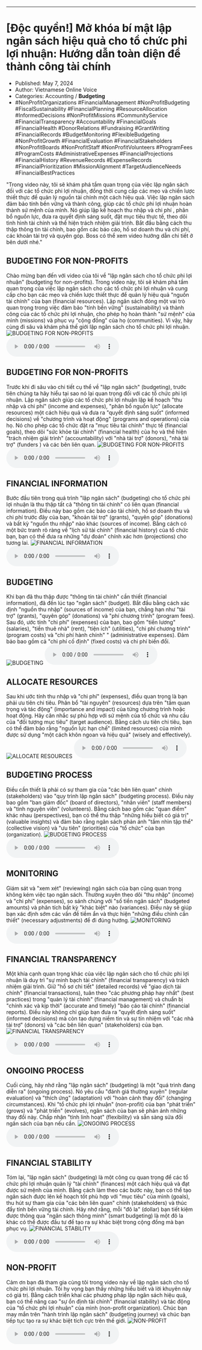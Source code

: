 
---

# \[Độc quyền!\] Mở khóa bí mật lập ngân sách hiệu quả cho tổ chức phi lợi nhuận: Hướng dẫn toàn diện để thành công tài chính

- Published: May 7, 2024
- Author: Vietnamese Online Voice
- Categories: Accounting / **Budgeting**
- #NonProfitOrganizations #FinancialManagement #NonProfitBudgeting #FiscalSustainability #FinancialPlanning #ResourceAllocation #InformedDecisions #NonProfitMissions #CommunityService #FinancialTransparency #Accountability #FinancialGoals #FinancialHealth #DonorRelations #Fundraising #GrantWriting #FinancialRecords #BudgetMonitoring #FlexibleBudgeting #NonProfitGrowth #FinancialEvaluation #FinancialStakeholders #NonProfitBoards #NonProfitStaff #NonProfitVolunteers #ProgramFees #ProgramCosts #AdministrativeExpenses #FinancialProjections #FinancialHistory #RevenueRecords #ExpenseRecords #FinancialPrioritization #MissionAlignment #TargetAudienceNeeds #FinancialBestPractices

"Trong video này, tôi sẽ khám phá tầm quan trọng của việc lập ngân sách đối với các tổ chức phi lợi nhuận, đồng thời cung cấp các mẹo và chiến lược thiết thực để quản lý nguồn tài chính một cách hiệu quả. Việc lập ngân sách đảm bảo tính bền vững và thành công, giúp các tổ chức phi lợi nhuận hoàn thành sứ mệnh của mình. Nó giúp lập kế hoạch thu nhập và chi phí , phân bổ nguồn lực, đưa ra quyết định sáng suốt, đặt mục tiêu thực tế, theo dõi tình hình tài chính và thể hiện trách nhiệm giải trình. Bắt đầu bằng cách thu thập thông tin tài chính, bao gồm các báo cáo, hồ sơ doanh thu và chi phí, các khoản tài trợ và quyên góp. Boss có thể xem video hướng dẫn chi tiết ở bên dưới nhé."


## BUDGETING FOR NON-PROFITS

Chào mừng bạn đến với video của tôi về "lập ngân sách cho tổ chức phi lợi nhuận" (budgeting for non-profits). Trong video này, tôi sẽ khám phá tầm quan trọng của việc lập ngân sách cho các tổ chức phi lợi nhuận và cung cấp cho bạn các mẹo và chiến lược thiết thực để quản lý hiệu quả "nguồn tài chính" của bạn (financial resources). Lập ngân sách đóng một vai trò quan trọng trong việc đảm bảo "tính bền vững" (sustainability) và thành công của các tổ chức phi lợi nhuận, cho phép họ hoàn thành "sứ mệnh" của mình (missions) và phục vụ "cộng đồng" của họ (communities). Vì vậy, hãy cùng đi sâu và khám phá thế giới lập ngân sách cho tổ chức phi lợi nhuận.
![BUDGETING FOR NON-PROFITS](https://http-archiver-apis-production-80.schnworks.com/storage/images/transitions/2024-05-07/transition--9074118545-Montserrat-Medium-880E4F.jpg)
<audio controls>
    <source src="https://http-archiver-apis-production-80.schnworks.com/storage/storage/audio/file-43361214849.mp3" type="audio/mpeg">
</audio>



## BUDGETING FOR NON-PROFITS

Trước khi đi sâu vào chi tiết cụ thể về "lập ngân sách" (budgeting), trước tiên chúng ta hãy hiểu tại sao nó lại quan trọng đối với các tổ chức phi lợi nhuận. Lập ngân sách giúp các tổ chức phi lợi nhuận lập kế hoạch "thu nhập và chi phí" (income and expenses), "phân bổ nguồn lực" (allocate resources) một cách hiệu quả và đưa ra "quyết định sáng suốt" (informed decisions) về "chương trình và hoạt động" (programs and operations) của họ. Nó cho phép các tổ chức đặt ra "mục tiêu tài chính" thực tế (financial goals), theo dõi "sức khỏe tài chính" (financial health) của họ và thể hiện "trách nhiệm giải trình" (accountability) với "nhà tài trợ" (donors), "nhà tài trợ" (funders ) và các bên liên quan.
![BUDGETING FOR NON-PROFITS](https://http-archiver-apis-production-80.schnworks.com/storage/images/transitions/2024-05-07/transition-3936224386-Montserrat-Bold-004895.jpg)
<audio controls>
    <source src="https://http-archiver-apis-production-80.schnworks.com/storage/storage/audio/file-12683171086.mp3" type="audio/mpeg">
</audio>



## FINANCIAL INFORMATION

Bước đầu tiên trong quá trình "lập ngân sách" (budgeting) cho tổ chức phi lợi nhuận là thu thập tất cả "thông tin tài chính" có liên quan (financial information). Điều này bao gồm các báo cáo tài chính, hồ sơ doanh thu và chi phí trước đây của bạn, "khoản tài trợ" (grants), "quyên góp" (donations) và bất kỳ "nguồn thu nhập" nào khác (sources of income). Bằng cách có một bức tranh rõ ràng về "lịch sử tài chính" (financial history) của tổ chức bạn, bạn có thể đưa ra những "dự đoán" chính xác hơn (projections) cho tương lai.
![FINANCIAL INFORMATION](https://http-archiver-apis-production-80.schnworks.com/storage/images/transitions/2024-05-07/transition--36823656716-Montserrat-ExtraBold-303F9F.jpg)
<audio controls>
    <source src="https://http-archiver-apis-production-80.schnworks.com/storage/storage/audio/file-46378061317.mp3" type="audio/mpeg">
</audio>



## BUDGETING

Khi bạn đã thu thập được "thông tin tài chính" cần thiết (financial information), đã đến lúc tạo "ngân sách" (budget). Bắt đầu bằng cách xác định "nguồn thu nhập" (sources of income) của bạn, chẳng hạn như "tài trợ" (grants), "quyên góp" (donations) và "phí chương trình" (program fees). Sau đó, ước tính "chi phí" (expenses) của bạn, bao gồm "tiền lương" (salaries), "tiền thuê nhà" (rent), "tiện ích" (utilities), "chi phí chương trình" (program costs) và "chi phí hành chính" " (administrative expenses). Đảm bảo bao gồm cả "chi phí cố định" (fixed costs) và chi phí biến đổi.
![BUDGETING](https://http-archiver-apis-production-80.schnworks.com/storage/images/transitions/2024-05-07/transition-30540127533-Montserrat-Thin-7B1FA2.jpg)
<audio controls>
    <source src="https://http-archiver-apis-production-80.schnworks.com/storage/storage/audio/file-30878730380.mp3" type="audio/mpeg">
</audio>



## ALLOCATE RESOURCES

Sau khi ước tính thu nhập và "chi phí" (expenses), điều quan trọng là bạn phải ưu tiên chi tiêu. Phân bổ "tài nguyên" (resources) dựa trên "tầm quan trọng và tác động" (importance and impact) của từng chương trình hoặc hoạt động. Hãy cân nhắc sự phù hợp với sứ mệnh của tổ chức và nhu cầu của "đối tượng mục tiêu" (target audience). Bằng cách ưu tiên chi tiêu, bạn có thể đảm bảo rằng "nguồn lực hạn chế" (limited resources) của mình được sử dụng "một cách khôn ngoan và hiệu quả" (wisely and effectively).
![ALLOCATE RESOURCES](https://http-archiver-apis-production-80.schnworks.com/storage/images/transitions/2024-05-07/transition-22718360131-Montserrat-Black-7B1FA2.jpg)
<audio controls>
    <source src="https://http-archiver-apis-production-80.schnworks.com/storage/storage/audio/file-12243333986.mp3" type="audio/mpeg">
</audio>



## BUDGETING PROCESS

Điều cần thiết là phải có sự tham gia của "các bên liên quan" chính (stakeholders) vào "quy trình lập ngân sách" (budgeting process). Điều này bao gồm "ban giám đốc" (board of directors), "nhân viên" (staff members) và "tình nguyện viên" (volunteers). Bằng cách bao gồm các "quan điểm" khác nhau (perspectives), bạn có thể thu thập "những hiểu biết có giá trị" (valuable insights) và đảm bảo rằng ngân sách phản ánh "tầm nhìn tập thể" (collective vision) và "ưu tiên" (priorities) của "tổ chức" của bạn (organization).
![BUDGETING PROCESS](https://http-archiver-apis-production-80.schnworks.com/storage/images/transitions/2024-05-07/transition-21600867402-Montserrat-Regular-9C27B0.jpg)
<audio controls>
    <source src="https://http-archiver-apis-production-80.schnworks.com/storage/storage/audio/file-9964930525.mp3" type="audio/mpeg">
</audio>



## MONITORING

Giám sát và "xem xét" (reviewing) ngân sách của bạn cũng quan trọng không kém việc tạo ngân sách. Thường xuyên theo dõi "thu nhập" (income) và "chi phí" (expenses), so sánh chúng với "số tiền ngân sách" (budgeted amounts) và phân tích bất kỳ "khác biệt" nào (variances). Điều này sẽ giúp bạn xác định sớm các vấn đề tiềm ẩn và thực hiện "những điều chỉnh cần thiết" (necessary adjustments) để đi đúng hướng.
![MONITORING](https://http-archiver-apis-production-80.schnworks.com/storage/images/transitions/2024-05-07/transition--7765051650-Montserrat-Thin-880E4F.jpg)
<audio controls>
    <source src="https://http-archiver-apis-production-80.schnworks.com/storage/storage/audio/file-63801385566.mp3" type="audio/mpeg">
</audio>



## FINANCIAL TRANSPARENCY

Một khía cạnh quan trọng khác của việc lập ngân sách cho tổ chức phi lợi nhuận là duy trì "sự minh bạch tài chính" (financial transparency) và trách nhiệm giải trình. Giữ "hồ sơ chi tiết" (detailed records) về "giao dịch tài chính" (financial transactions), tuân theo "các phương pháp hay nhất" (best practices) trong "quản lý tài chính" (financial management) và chuẩn bị "chính xác và kịp thời" (accurate and timely) "báo cáo tài chính" (financial reports). Điều này không chỉ giúp bạn đưa ra "quyết định sáng suốt" (informed decisions) mà còn tạo dựng niềm tin và sự tín nhiệm với "các nhà tài trợ" (donors) và "các bên liên quan" (stakeholders) của bạn.
![FINANCIAL TRANSPARENCY](https://http-archiver-apis-production-80.schnworks.com/storage/images/transitions/2024-05-07/transition--6102731228-Montserrat-ExtraBold-283593.jpg)
<audio controls>
    <source src="https://http-archiver-apis-production-80.schnworks.com/storage/storage/audio/file-15255489737.mp3" type="audio/mpeg">
</audio>



## ONGOING PROCESS

Cuối cùng, hãy nhớ rằng "lập ngân sách" (budgeting) là một "quá trình đang diễn ra" (ongoing process). Nó yêu cầu "đánh giá thường xuyên" (regular evaluation) và "thích ứng" (adaptation) với "hoàn cảnh thay đổi" (changing circumstances). Khi "tổ chức phi lợi nhuận" (non-profit) của bạn "phát triển" (grows) và "phát triển" (evolves), ngân sách của bạn sẽ phản ánh những thay đổi này. Chấp nhận "tính linh hoạt" (flexibility) và sẵn sàng sửa đổi ngân sách của bạn nếu cần.
![ONGOING PROCESS](https://http-archiver-apis-production-80.schnworks.com/storage/images/transitions/2024-05-07/transition--10486532422-Montserrat-Regular-9C27B0.jpg)
<audio controls>
    <source src="https://http-archiver-apis-production-80.schnworks.com/storage/storage/audio/file-46367830714.mp3" type="audio/mpeg">
</audio>



## FINANCIAL STABILITY

Tóm lại, "lập ngân sách" (budgeting) là một công cụ quan trọng để các tổ chức phi lợi nhuận quản lý "tài chính" (finances) một cách hiệu quả và đạt được sứ mệnh của mình. Bằng cách làm theo các bước này, bạn có thể tạo ngân sách được lên kế hoạch tốt phù hợp với "mục tiêu" của mình (goals), thu hút sự tham gia của "các bên liên quan" chính (stakeholders) và thúc đẩy tính bền vững tài chính. Hãy nhớ rằng, mỗi "đô la" (dollar) bạn tiết kiệm được thông qua "ngân sách thông minh" (smart budgeting) là một đô la khác có thể được đầu tư để tạo ra sự khác biệt trong cộng đồng mà bạn phục vụ.
![FINANCIAL STABILITY](https://http-archiver-apis-production-80.schnworks.com/storage/images/transitions/2024-05-07/transition--50621047514-Montserrat-Medium-9C27B0.jpg)
<audio controls>
    <source src="https://http-archiver-apis-production-80.schnworks.com/storage/storage/audio/file-24042748911.mp3" type="audio/mpeg">
</audio>



## NON-PROFIT

Cảm ơn bạn đã tham gia cùng tôi trong video này về lập ngân sách cho tổ chức phi lợi nhuận. Tôi hy vọng bạn thấy những hiểu biết và lời khuyên này có giá trị. Bằng cách triển khai các phương pháp lập ngân sách hiệu quả, bạn có thể nâng cao "sự ổn định tài chính" (financial stability) và tác động của "tổ chức phi lợi nhuận" của mình (non-profit organization). Chúc bạn may mắn trên "hành trình lập ngân sách" (budgeting journey) và chúc bạn tiếp tục tạo ra sự khác biệt tích cực trên thế giới.
![NON-PROFIT](https://http-archiver-apis-production-80.schnworks.com/storage/images/transitions/2024-05-07/transition--12496700669-Montserrat-Black-880E4F.jpg)
<audio controls>
    <source src="https://http-archiver-apis-production-80.schnworks.com/storage/storage/audio/file-12845891112.mp3" type="audio/mpeg">
</audio>

